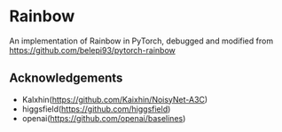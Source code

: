 # Rainbow

An implementation of Rainbow in PyTorch, debugged and modified from https://github.com/belepi93/pytorch-rainbow 

## Acknowledgements
- Kalxhin(https://github.com/Kaixhin/NoisyNet-A3C)
- higgsfield(https://github.com/higgsfield)
- openai(https://github.com/openai/baselines)
